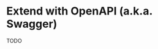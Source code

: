 # Extend with OpenAPI (a.k.a. Swagger)

<!--
path:route.ts content:openapi-types
-->

TODO

<!--
https://dub.co/docs/api-reference/introduction

https://github.com/chroxify/feedbase/blob/main/apps/web/app/api/v1/route.ts
https://github.com/daun-io/u0.wtf/blob/main/apps/web/app/api/route.ts
https://github.com/eamonma/crossy/blob/develop/dub/apps/web/app/api/route.ts
https://github.com/buraksaraloglu/artst/blob/main/apps/web/app/api/route.ts

https://github.com/kogosoftwarellc/open-api/tree/main/packages/openapi-types

bun add openapi-types
-->
